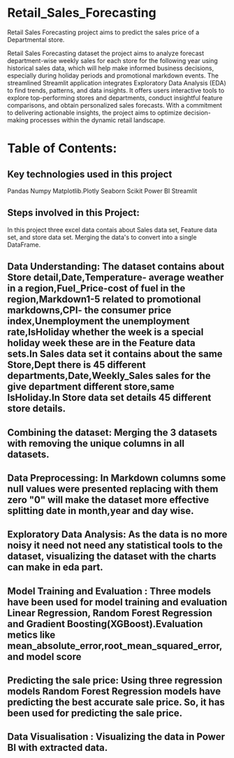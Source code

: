 # Retail_Sales_Forecasting
Retail Sales Forecasting project aims to predict the sales price of a Departmental store.

Retail Sales Forecasting dataset the project aims to analyze forecast department-wise weekly sales for each store for the following year using historical sales data, which will help make informed business decisions, especially during holiday periods and promotional markdown events. The streamlined Streamlit application integrates Exploratory Data Analysis (EDA) to find trends, patterns, and data insights. It offers users interactive tools to explore top-performing stores and departments, conduct insightful feature comparisons, and obtain personalized sales forecasts. With a commitment to delivering actionable insights, the project aims to optimize decision-making processes within the dynamic retail landscape.

#  Table of Contents:

## Key technologies used in this project
Pandas
Numpy
Matplotlib.Plotly
Seaborn
Scikit
Power BI
Streamlit

## Steps involved in this Project:

In this project three excel data contais about Sales data set, Feature data set, and store data set. Merging the data's to convert into a single DataFrame.

## Data Understanding: The dataset contains about Store detail,Date,Temperature- average weather in a region,Fuel_Price-cost of fuel in the region,Markdown1-5 related to promotional markdowns,CPI- the consumer price index,Unemployment the unemployment rate,IsHoliday whether the week is a special holiday week these are in the Feature data sets.In Sales data set it contains about the same Store,Dept there is 45 different departments,Date,Weekly_Sales sales for the give department different store,same IsHoliday.In Store data set details 45 different store details.
## Combining the dataset: Merging the 3 datasets with removing the unique columns in all datasets.
## Data Preprocessing: In Markdown columns some null values were presented replacing with them zero "0" will make the dataset more effective splitting date in month,year and day wise.
## Exploratory Data Analysis: As the data is no more noisy it need not need any statistical tools to the dataset, visualizing the dataset with the charts can make in eda part.
## Model Training and Evaluation : Three models have been used for model training and evaluation Linear Regression, Random Forest Regression and Gradient Boosting(XGBoost).Evaluation metics like mean_absolute_error,root_mean_squared_error, and model score
## Predicting the sale price: Using three regression models Random Forest Regression models have predicting the best accurate sale price. So, it has been used for predicting the sale price.
## Data Visualisation : Visualizing the data in Power BI with extracted data.

